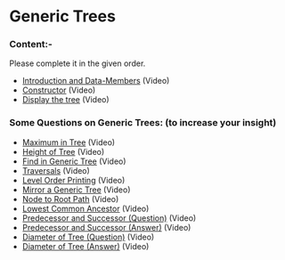 # Generic Trees
### Content:-
Please complete it in the given order.

  * [Introduction and Data-Members](https://www.youtube.com/watch?v=MhpRvvdRBqY&list=PL-Jc9J83PIiEmjuIVDrwR9h5i9TT2CEU_&index=2&t=5s) (Video)
  * [Constructor](https://www.youtube.com/watch?v=9Oi3WamOCPo&list=PL-Jc9J83PIiEmjuIVDrwR9h5i9TT2CEU_&index=2) (Video)
  * [Display the tree](https://www.youtube.com/watch?v=3xovYxKCgBQ&list=PL-Jc9J83PIiEmjuIVDrwR9h5i9TT2CEU_&index=3) (Video)
  

### Some Questions on Generic Trees: (to increase your insight)
  - [Maximum in Tree](https://www.youtube.com/watch?v=eJnf0QBg64g&list=PL-Jc9J83PIiEmjuIVDrwR9h5i9TT2CEU_&index=7) (Video)
  - [Height of Tree](https://www.youtube.com/watch?v=duRYlVs72js&list=PL-Jc9J83PIiEmjuIVDrwR9h5i9TT2CEU_&index=9) (Video)
  - [Find in Generic Tree](https://www.youtube.com/watch?v=dWri78Z4khs&list=PL-Jc9J83PIiEmjuIVDrwR9h5i9TT2CEU_&index=27) (Video)
  - [Traversals](https://www.youtube.com/watch?v=YnufWAWOfI8&list=PL-Jc9J83PIiEmjuIVDrwR9h5i9TT2CEU_&index=11) (Video)
  - [Level Order Printing](https://www.youtube.com/watch?v=TUxo5YpKvxw&list=PL-Jc9J83PIiEmjuIVDrwR9h5i9TT2CEU_&index=13) (Video)
  - [Mirror a Generic Tree](https://www.youtube.com/watch?v=PDjTi3WGSNA&list=PL-Jc9J83PIiEmjuIVDrwR9h5i9TT2CEU_&index=20) (Video)
  - [Node to Root Path](https://www.youtube.com/watch?v=oEBwL5pHzTs&list=PL-Jc9J83PIiEmjuIVDrwR9h5i9TT2CEU_&index=30) (Video)
  - [Lowest Common Ancestor](https://www.youtube.com/watch?v=w8rr1AYMlfw&list=PL-Jc9J83PIiEmjuIVDrwR9h5i9TT2CEU_&index=32) (Video)
  - [Predecessor and Successor (Question)](https://www.youtube.com/watch?v=vfNlLP-oOUg&list=PL-Jc9J83PIiEmjuIVDrwR9h5i9TT2CEU_&index=49) (Video)
  - [Predecessor and Successor (Answer)](https://www.youtube.com/watch?v=lXL9xs0G8Uo&list=PL-Jc9J83PIiEmjuIVDrwR9h5i9TT2CEU_&index=50) (Video)
  - [Diameter of Tree (Question)](https://www.youtube.com/watch?v=_LVi8UWDCh8&list=PL-Jc9J83PIiEmjuIVDrwR9h5i9TT2CEU_&index=65) (Video)
  - [Diameter of Tree (Answer)](https://www.youtube.com/watch?v=GIA2cZgOdwg&list=PL-Jc9J83PIiEmjuIVDrwR9h5i9TT2CEU_&index=66) (Video)
 
